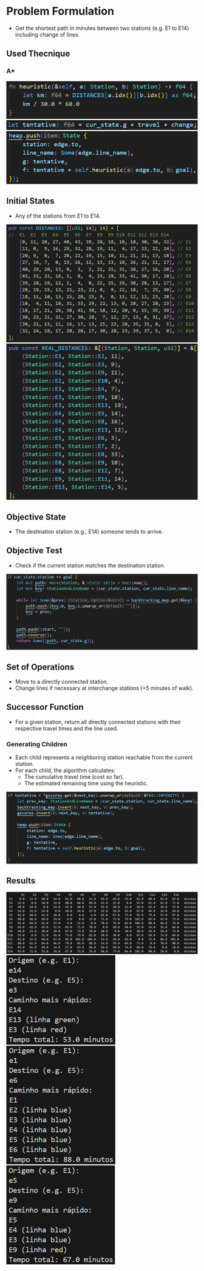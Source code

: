 # Problem Formulation

- Get the shortest path in minutes between two stations (e.g. E1 to E14) including change of lines.

## Used Thecnique
### A*
![alt text](images/heuristic.png)
![alt text](images/g.png)
![alt text](images/node_creation.png)

## Initial States
- Any of the stations from E1 to E14.

![alt text](images/distances.png)
![alt text](images/real_distances.png)

## Objective State
- The destination station (e.g., E14) someone tends to arrive.

## Objective Test
- Check if the current station matches the destination station.
  
![alt text](images/test_objective.png)

## Set of Operations
- Move to a directly connected station.
- Change lines if necessary at interchange stations (+5 minutes of walk).

## Successor Function
- For a given station, return all directly connected stations with their respective travel times and the line used.

### Generating Children
- Each child represents a neighboring station reachable from the current station.
- For each child, the algorithm calculates:
  - The cumulative travel time (cost so far).
  - The estimated remaining time using the heuristic.
  
![alt text](images/generating_children.png)

## Results
![1](images/matrix.png)
![1](images/e14_to_e3.png)
![1](images/e1_to_e6.png)
![1](images/e5_to_e9.png)